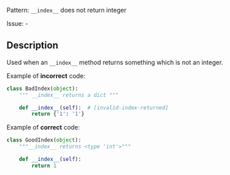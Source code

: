Pattern: `__index__` does not return integer

Issue: -

## Description

Used when an `__index__` method returns something which is not an integer.

Example of **incorrect** code:

```python
class BadIndex(object):
    """ __index__ returns a dict """

    def __index__(self):  # [invalid-index-returned]
        return {'1': '1'}
```

Example of **correct** code:

```python
class GoodIndex(object):
    """__index__ returns <type 'int'>"""

    def __index__(self):
        return 1
```